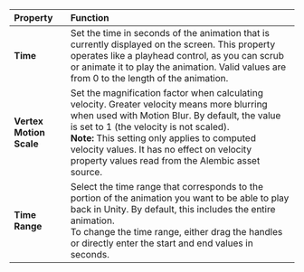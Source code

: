 
| Property | Function |
| :--- | :--- |
| __Time__  | Set the time in seconds of the animation that is currently displayed on the screen. This property operates like a playhead control, as you can scrub or animate it to play the animation. Valid values are from 0 to the length of the animation. |
| __Vertex Motion Scale__ | Set the magnification factor when calculating velocity. Greater velocity means more blurring when used with Motion Blur. By default, the value is set to 1 (the velocity is not scaled).<br />**Note:** This setting only applies to computed velocity values. It has no effect on velocity property values read from the Alembic asset source. |
| __Time Range__ | Select the time range that corresponds to the portion of the animation you want to be able to play back in Unity. By default, this includes the entire animation.<br />To change the time range, either drag the handles or directly enter the start and end values in seconds. |
